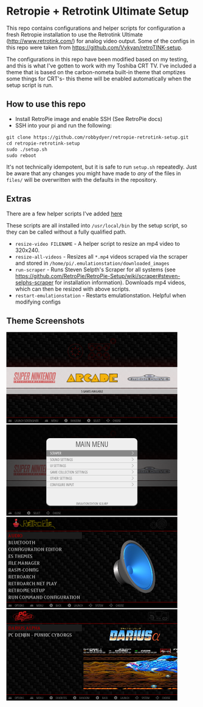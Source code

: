 # Retropie + Retrotink Ultimate Setup

This repo contains configurations and helper scripts for configuration a fresh Retropie
installation to use the Retrotink Ultimate (http://www.retrotink.com/) for analog video
output. Some of the configs in this repo were taken from https://github.com/Vykyan/retroTINK-setup.

The configurations in this repo have been modified based on my testing, and this is what I've gotten to work with my Toshiba CRT TV. I've included a theme that is based on the carbon-nometa built-in theme that omptizes some things for CRT's- this theme will be enabled automatically when the setup script is run.

## How to use this repo
- Install RetroPie image and enable SSH (See RetroPie docs)
- SSH into your pi and run the following:
```
git clone https://github.com/robbydyer/retropie-retrotink-setup.git
cd retropie-retrotink-setup
sudo ./setup.sh
sudo reboot
```

It's not technically idempotent, but it is safe to run `setup.sh` repeatedly. Just be aware that any changes you might have made to *any* of the files in `files/` will be overwritten with the defaults in the repository.

## Extras
There are a few helper scripts I've added [here](files/usr/local/bin)

These scripts are all installed into `/usr/local/bin` by the setup script, so they can be called without a fully qualified path.

- `resize-video FILENAME` - A helper script to resize an mp4 video to 320x240.
- `resize-all-videos` - Resizes all `*.mp4` videos scraped via the scraper and stored in `/home/pi/.emulationstation/downloaded_images`
- `run-scraper` - Runs Steven Selpth's Scraper for all systems (see https://github.com/RetroPie/RetroPie-Setup/wiki/scraper#steven-selphs-scraper for installation information). Downloads mp4 videos, which can then be resized with above scripts.
- `restart-emulationstation` - Restarts emulationstation. Helpful when modifying configs

## Theme Screenshots
![Home](screenshots/home.png)
![Menu](screenshots/menu.png)
![RetroPie](screenshots/retropie.png)
![PCEngine](screenshots/pcengine.png)
